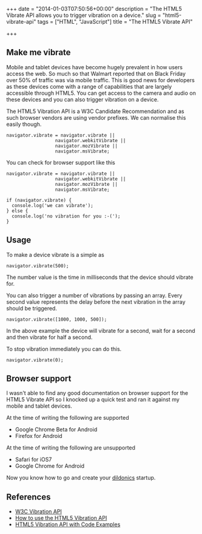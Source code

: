+++
date = "2014-01-03T07:50:56+00:00"
description = "The HTML5 Vibrate API allows you to trigger vibration on a device."
slug = "html5-vibrate-api"
tags = ["HTML", "JavaScript"]
title = "The HTML5 Vibrate API"

+++

## Make me vibrate

Mobile and tablet devices have become hugely prevalent in how users access the web. So much so that Walmart reported that on Black Friday over 50% of traffic was via mobile traffic. This is good news for developers as these devices come with a range of capabilities that are largely accessible through HTML5. You can get access to the camera and audio on these devices and you can also trigger vibration on a device.

The HTML5 Vibration API is a W3C Candidate Recommendation and as such browser vendors are using vendor prefixes. We can normalise this easily though. 

    navigator.vibrate = navigator.vibrate ||
                      navigator.webkitVibrate ||
                      navigator.mozVibrate || 
                      navigator.msVibrate;

You can check for browser support like this

    navigator.vibrate = navigator.vibrate ||
                      navigator.webkitVibrate ||
                      navigator.mozVibrate || 
                      navigator.msVibrate;

    if (navigator.vibrate) {
      console.log('we can vibrate');
    } else {
      console.log('no vibration for you :-(');
    }

## Usage

To make a device vibrate is a simple as 

    navigator.vibrate(500);

The number value is the time in milliseconds that the device should vibrate for. 

You can also trigger a number of vibrations by passing an array. Every second value represents the delay before the next vibration in the array should be triggered.

    navigator.vibrate([1000, 1000, 500]);

In the above example the device will vibrate for a second, wait for a second and then vibrate for half a second. 

To stop vibration immediately you can do this.

    navigator.vibrate(0);

## Browser support

I wasn't able to find any good documentation on browser support for the HTML5 Vibrate API so I knocked up a quick test and ran it against my mobile and tablet devices.

At the time of writing the following are supported

* Google Chrome Beta for Android
* Firefox for Android

At the time of writing the following are unsupported

* Safari for iOS7
* Google Chrome for Android

Now you know how to go and create your [dildonics][4] startup.

## References 

* [W3C Vibration API][1]
* [How to use the HTML5 Vibration API][2]
* [HTML5 Vibration API with Code Examples][3]

[1]: http://www.w3.org/TR/vibration/
[2]: http://www.sitepoint.com/use-html5-vibration-api/
[3]: http://jaspreetchahal.org/html5-vibration-api-with-code-examples/
[4]: http://www.urbandictionary.com/define.php?term=dildonics
